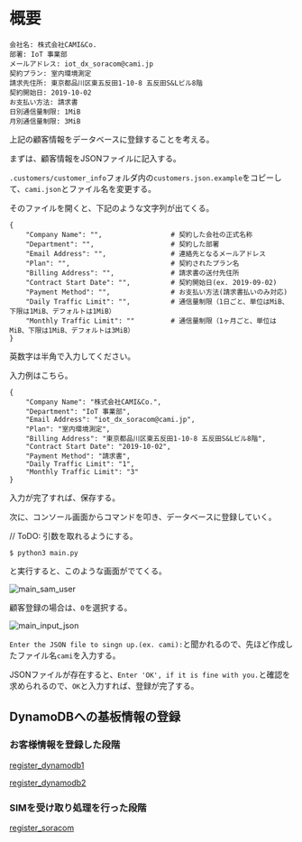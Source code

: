 # 概要

```
会社名: 株式会社CAMI&Co.
部署: IoT 事業部
メールアドレス: iot_dx_soracom@cami.jp
契約プラン: 室内環境測定
請求先住所: 東京都品川区東五反田1-10-8 五反田S&Lビル8階
契約開始日: 2019-10-02
お支払い方法: 請求書
日別通信量制限: 1MiB
月別通信量制限: 3MiB
```

上記の顧客情報をデータベースに登録することを考える。

まずは、顧客情報をJSONファイルに記入する。

`.customers/customer_info`フォルダ内の`customers.json.example`をコピーして、`cami.json`とファイル名を変更する。

そのファイルを開くと、下記のような文字列が出てくる。

```
{
    "Company Name": "",                 # 契約した会社の正式名称
    "Department": "",                   # 契約した部署
    "Email Address": "",                # 連絡先となるメールアドレス
    "Plan": "",                         # 契約されたプラン名
    "Billing Address": "",              # 請求書の送付先住所
    "Contract Start Date": "",          # 契約開始日(ex. 2019-09-02)
    "Payment Method": "",               # お支払い方法(請求書払いのみ対応)
    "Daily Traffic Limit": "",          # 通信量制限（1日ごと、単位はMiB、下限は1MiB、デフォルトは1MiB）
    "Monthly Traffic Limit": ""         # 通信量制限（1ヶ月ごと、単位はMiB、下限は1MiB、デフォルトは3MiB）
}
```

英数字は半角で入力してください。

入力例はこちら。

```
{
    "Company Name": "株式会社CAMI&Co.",
    "Department": "IoT 事業部",
    "Email Address": "iot_dx_soracom@cami.jp",
    "Plan": "室内環境測定",
    "Billing Address": "東京都品川区東五反田1-10-8 五反田S&Lビル8階",
    "Contract Start Date": "2019-10-02",
    "Payment Method": "請求書",
    "Daily Traffic Limit": "1",
    "Monthly Traffic Limit": "3"
}
```

入力が完了すれば、保存する。


次に、コンソール画面からコマンドを叩き、データベースに登録していく。

// ToDO: 引数を取れるようにする。

`$ python3 main.py`

と実行すると、このような画面がでてくる。

<img src="../docs/png/main_sam_user.png" alt="main_sam_user" title="main_sam_user">

顧客登録の場合は、`0`を選択する。

<img src="../docs/png/main_input_json.png" alt="main_input_json" title="main_input_json">

`Enter the JSON file to singn up.(ex. cami):`と聞かれるので、先ほど作成したファイル名`cami`を入力する。

JSONファイルが存在すると、`Enter 'OK', if it is fine with you.`と確認を求められるので、`OK`と入力すれば、登録が完了する。


## DynamoDBへの基板情報の登録

### お客様情報を登録した段階

[register_dynamodb1](../png/register_dynamodb1.png)

[register_dynamodb2](../png/register_dynamodb2.png)

### SIMを受け取り処理を行った段階

[register_soracom](../png/register_soracom.png)

